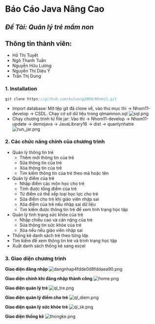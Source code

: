 # Báo Cáo Java Nâng Cao
## _Đề Tài: Quản lý trẻ mầm non_
## Thông tin thành viên:
- Hồ Thị Tuyết
- Ngô Thanh Tuấn
- Nguyễn Hữu Lương
- Nguyễn Thị Diệu Ý
- Trần Thị Dung

### 1. Installation
```Java
git clone https://github.com/kuluong2000/Nhom11.git
```
- Import database:
Mở tệp git đã clone về, vào thư mục thi -> Nhom11-develop -> CSDL. Chạy cơ sở dữ liệu trong qlmamnon.sql
![sql.png](https://marsurl.com/images/2021/06/02/sql.png)
- Chạy chương trình từ file jar:
Vào  thi -> Nhom11-develop -> Nhom11-update -> demojava -> JavaLibrary16 -> dist -> quanlynhatre
![run_jar.png](https://marsurl.com/images/2021/06/02/run_jar.png)

### 2. Các chức năng chính của chương trình
- Quản lý thông tin trẻ
    - Thêm mới thông tin của trẻ
    - Sữa thông tin của trẻ
    - Xóa thông tin của trẻ
    - Tìm kiếm thông tin của trẻ theo mã hoặc tên
- Quản lý điểm của trẻ
    - Nhập điểm các môn học cho trẻ
    - Tính được tổng điểm của trẻ
    - Từ điểm có thể xếp loại học lực cho trẻ
    - Sữa điểm cho trẻ khi giáo viên nhập sai
    - Xóa điểm của trẻ nếu nhập sai dữ liệu
    - Tìm kiếm được thông tin trẻ để xem tình trạng học tập
- Quản lý tình trạng sức khỏe của trẻ
    - Nhập chiều cao và cân nặng của trẻ
    - Sửa thông tin sức khỏe của trẻ
    - Xóa nếu nếu giáo viên nhập sai
- Thống kê danh sách trẻ theo từng lớp
- Tìm kiếm để xem thông tin trẻ và trình trạng học tập 
- Xuất danh sách thống kê sang excel

### 3. Giao diện chương trình
**Giao diện đăng nhập**
![dangnhap4fdde0d8fddaea90.png](https://marsurl.com/images/2021/06/02/dangnhap4fdde0d8fddaea90.png)

**Giao diện chính khi đăng nhập thành công**
![home.png](https://marsurl.com/images/2021/06/02/home.png)

**Giao diện quản lý trẻ**
![ql_tre.png](https://marsurl.com/images/2021/06/02/ql_tre.png)

**Giao diện quản lý điểm cho trẻ**
![ql_diem.png](https://marsurl.com/images/2021/06/02/ql_diem.png)

**Giao diện quản lý sức khỏe trẻ**
![ql_sk.png](https://marsurl.com/images/2021/06/02/ql_sk.png)

**Giao diện thống kê**
![thongke.png](https://marsurl.com/images/2021/06/02/thongke.png)
